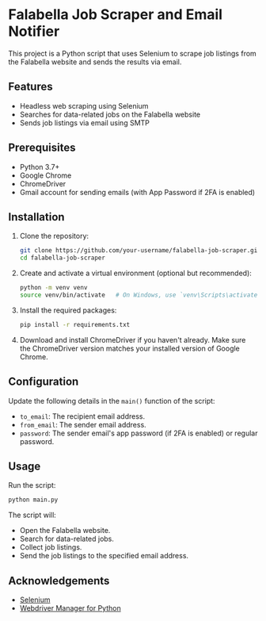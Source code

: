 # Falabella Job Scraper and Email Notifier

This project is a Python script that uses Selenium to scrape job listings from the Falabella website and sends the results via email.

## Features

- Headless web scraping using Selenium
- Searches for data-related jobs on the Falabella website
- Sends job listings via email using SMTP

## Prerequisites

- Python 3.7+
- Google Chrome
- ChromeDriver
- Gmail account for sending emails (with App Password if 2FA is enabled)

## Installation

1. Clone the repository:

   ```bash
   git clone https://github.com/your-username/falabella-job-scraper.git
   cd falabella-job-scraper
   ```

2. Create and activate a virtual environment (optional but recommended):

   ```bash
   python -m venv venv
   source venv/bin/activate   # On Windows, use `venv\Scripts\activate`
   ```

3. Install the required packages:

   ```bash
   pip install -r requirements.txt
   ```

4. Download and install ChromeDriver if you haven't already. Make sure the ChromeDriver version matches your installed version of Google Chrome.

## Configuration

Update the following details in the `main()` function of the script:

- `to_email`: The recipient email address.
- `from_email`: The sender email address.
- `password`: The sender email's app password (if 2FA is enabled) or regular password.

## Usage

Run the script:

```bash
python main.py
```

The script will:
- Open the Falabella website.
- Search for data-related jobs.
- Collect job listings.
- Send the job listings to the specified email address.

## Acknowledgements

- [Selenium](https://www.selenium.dev/)
- [Webdriver Manager for Python](https://github.com/SergeyPirogov/webdriver_manager)
